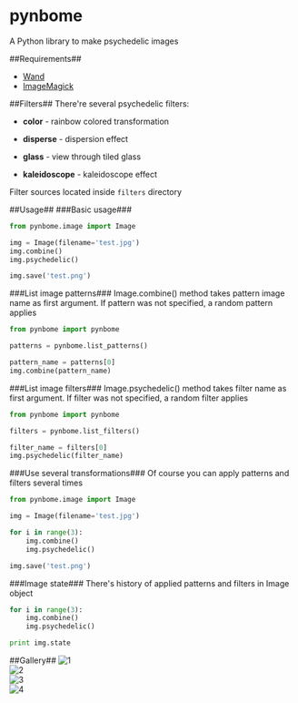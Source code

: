 pynbome
=============

A Python library to make psychedelic images

##Requirements##
* [Wand](http://wand-py.org/)
* [ImageMagick](http://imagemagick.org/)

##Filters##
There're several psychedelic filters:

* **color** - rainbow colored transformation

* **disperse** - dispersion effect

* **glass** - view through tiled glass

* **kaleidoscope** - kaleidoscope effect

Filter sources located inside <code>filters</code> directory

##Usage##
###Basic usage###
```python
from pynbome.image import Image

img = Image(filename='test.jpg')
img.combine()
img.psychedelic()

img.save('test.png')
```

###List image patterns###
Image.combine() method takes pattern image name as first argument. If pattern was not specified, a random pattern applies

```python
from pynbome import pynbome

patterns = pynbome.list_patterns()

pattern_name = patterns[0]
img.combine(pattern_name)
```

###List image filters###
Image.psychedelic() method takes filter name as first argument. If filter was not specified, a random filter applies

```python
from pynbome import pynbome

filters = pynbome.list_filters()

filter_name = filters[0]
img.psychedelic(filter_name)
```

###Use several transformations###
Of course you can apply patterns and filters several times

```python
from pynbome.image import Image

img = Image(filename='test.jpg')

for i in range(3):
    img.combine()
    img.psychedelic()

img.save('test.png')
```

###Image state###
There's history of applied patterns and filters in Image object

```python
for i in range(3):
    img.combine()
    img.psychedelic()

print img.state
```

##Gallery##
![1](http://i.imgur.com/jdVT3kI.jpg)  
![2](http://i.imgur.com/fm3wTvV.jpg)  
![3](http://i.imgur.com/OPf42cu.jpg)  
![4](http://i.imgur.com/ifj27ev.jpg)
